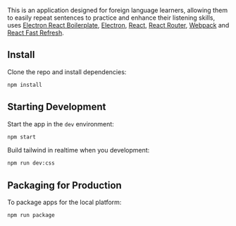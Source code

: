 <p>
  This is an application designed for foreign language learners, allowing them to easily repeat sentences to practice and enhance their listening skills, uses <a href="https://github.com/electron-react-boilerplate/electron-react-boilerplate">Electron React Boilerplate</a>, <a href="https://electron.atom.io/">Electron</a>, <a href="https://facebook.github.io/react/">React</a>, <a href="https://github.com/reactjs/react-router">React Router</a>, <a href="https://webpack.js.org/">Webpack</a> and <a href="https://www.npmjs.com/package/react-refresh">React Fast Refresh</a>.
</p>

## Install

Clone the repo and install dependencies:

```bash
npm install
```

## Starting Development

Start the app in the `dev` environment:

```bash
npm start
```

Build tailwind in realtime when you development:
```bash
npm run dev:css
```

## Packaging for Production

To package apps for the local platform:

```bash
npm run package
```